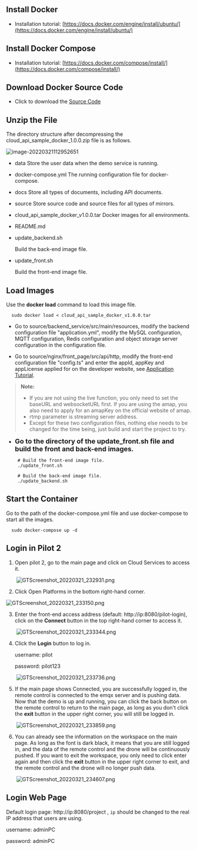 ## Install Docker

  - Installation tutorial: [https://docs.docker.com/engine/install/ubuntu/](https://docs.docker.com/engine/install/ubuntu/)

## Install Docker Compose

  - Installation tutorial: [https://docs.docker.com/compose/install/](https://docs.docker.com/compose/install/)

## Download Docker Source Code

- Click to download the [Source Code](https://terra-sz-hc1pro-cloudapi.oss-cn-shenzhen.aliyuncs.com/c0af9fe0d7eb4f35a8fe5b695e4d0b96/docker/cloud_api_sample_docker.zip)

## Unzip the File

The directory structure after decompressing the cloud_api_sample_docker_1.0.0.zip file is as follows.

![image-20220321112952651](https://stag-terra-1-g.djicdn.com/7774da665e07453698314cc27c523096/admin/doc/195959b3-f8e1-4f3d-9d9b-d90ece297e15.png)

- data
  Store the user data when the demo service is running.

- docker-compose.yml
  The running configuration file for docker-compose.

- docs
  Store all types of documents, including API documents.

- source
  Store source code and source files for all types of mirrors.

- cloud_api_sample_docker_v1.0.0.tar
  Docker images for all environments.

- README.md

- update_backend.sh

  Build the back-end image file.

- update_front.sh

  Build the front-end image file.

## Load Images

Use the **docker load** command to load this image file.	

```shell
  sudo docker load < cloud_api_sample_docker_v1.0.0.tar
```

- Go to source/backend_service/src/main/resources, modify the backend configuration file "application.yml", modify the MySQL configuration, MQTT configuration, Redis configuration and object storage server configuration in the configuration file.

- Go to source/nginx/front_page/src/api/http, modify the front-end configuration file "config.ts" and enter the appId, appKey and appLicense applied for on the developer website, see [Application Tutorial](https://developer.dji.com/document/2c93b588-c0bd-486c-aff9-880c40a1e609).

> **Note:**
> * If you are not using the live function, you only need to set the baseURL and websocketURL first. If you are using the amap, you also need to apply for an amapKey on the official website of amap.
> * rtmp parameter is streaming server address.
> * Except for these two configuration files, nothing else needs to be changed for the time being, just build and start the project to try.

- **<font size="4">Go to the directory of the update_front.sh file and build the front and back-end images.</font>**

  ```shell
   # Build the front-end image file.
   ./update_front.sh
   
   # Build the back-end image file.
   ./update_backend.sh
  ```


## Start the Container

Go to the path of the docker-compose.yml file and use docker-compose to start all the images.

```shell
  sudo docker-compose up -d
```

## Login in Pilot 2 

1. Open pilot 2, go to the main page and click on Cloud Services to access it.

   ​	![GTScreenshot_20220321_232931.png](https://terra-sz-hc1pro-cloudapi.oss-cn-shenzhen.aliyuncs.com/c0af9fe0d7eb4f35a8fe5b695e4d0b96/image/Screenshot_20220623-184322.png)

2. Click Open Platforms in the bottom right-hand corner.

![GTScreenshot_20220321_233150.png](https://terra-sz-hc1pro-cloudapi.oss-cn-shenzhen.aliyuncs.com/c0af9fe0d7eb4f35a8fe5b695e4d0b96/image/Screenshot_20220623-184704.png)

3. Enter the front-end access address (default: http://ip:8080/pilot-login), click on the **Connect** button in the top right-hand corner to access it.

   ​	![GTScreenshot_20220321_233344.png](https://terra-sz-hc1pro-cloudapi.oss-cn-shenzhen.aliyuncs.com/c0af9fe0d7eb4f35a8fe5b695e4d0b96/image/Screenshot_20220623-184748.png)

4. Click the **Login** button to log in.

   username: pilot 

   password: pilot123

   ​	![GTScreenshot_20220321_233736.png](https://stag-terra-1-g.djicdn.com/7774da665e07453698314cc27c523096/admin/doc/76990178-c000-478b-ba45-2a57db8756fb.png)

5. If the main page shows Connected, you are successfully logged in, the remote control is connected to the emqx server and is pushing data. Now that the demo is up and running, you can click the back button on the remote control to return to the main page, as long as you don't click the **exit** button in the upper right corner, you will still be logged in.

   ​	![GTScreenshot_20220321_233859.png](https://terra-sz-hc1pro-cloudapi.oss-cn-shenzhen.aliyuncs.com/c0af9fe0d7eb4f35a8fe5b695e4d0b96/image/Screenshot_20220623-184935.png)

6. You can already see the information on the workspace on the main page. As long as the font is dark black, it means that you are still logged in, and the data of the remote control and the drone will be continuously pushed. If you want to exit the workspace, you only need to click enter again and then click the **exit** button in the upper right corner to exit, and the remote control and the drone will no longer push data.

   ​	![GTScreenshot_20220321_234607.png](https://terra-sz-hc1pro-cloudapi.oss-cn-shenzhen.aliyuncs.com/c0af9fe0d7eb4f35a8fe5b695e4d0b96/image/Screenshot_20220623-184955.png)

   

## Login Web Page

Default login page: http://ip:8080/project , `ip` should be changed to the real IP address that users are using.

username: adminPC

password: adminPC

